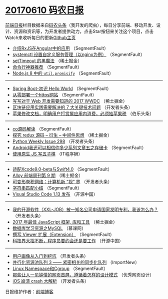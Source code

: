 # [20170610 码农日报](http://hao.caibaojian.com/date/2017/06/10)

[前端日报](http://caibaojian.com/c/news)栏目数据来自[码农头条](http://hao.caibaojian.com/)（我开发的爬虫），每日分享前端、移动开发、设计、资源和资讯等，为开发者提供动力，点击Star按钮来关注这个项目，点击Watch来收听每日的更新[Github主页](https://github.com/kujian/frontendDaily)
* [介绍RxJS在Angular中的应用](http://hao.caibaojian.com/40721.html) （SegmentFault）
* [systemctl 设置自定义服务管理（以nginx为例）](http://hao.caibaojian.com/40711.html) （SegmentFault）
* [setTimeout 的黑魔法](http://hao.caibaojian.com/40699.html) （稀土掘金）
* [命令行神器推荐](http://hao.caibaojian.com/40706.html) （SegmentFault）
* [Node.js 8 中的 `util.promisify`](http://hao.caibaojian.com/40707.html) （SegmentFault）

***
* [Spring Boot-初识 Hello World](http://hao.caibaojian.com/40708.html) （SegmentFault）
* [从零部署一个https网站](http://hao.caibaojian.com/40710.html) （SegmentFault）
* [写写对于 Web 开发需要知道的 2017 WWDC](http://hao.caibaojian.com/40695.html) （稀土掘金）
* [区块链应用实践需要解决的 7 大关键技术问题](http://hao.caibaojian.com/40732.html) （开发者头条）
* [苹果修改文档，明确用户打赏属应用内消费，必须抽苹果税](http://hao.caibaojian.com/40744.html) （伯乐头条）

***
* [co源码解读](http://hao.caibaojian.com/40722.html) （SegmentFault）
* [探究 redux 源码 &#8211; 衍生 &#8211; 中间件思想](http://hao.caibaojian.com/40696.html) （稀土掘金）
* [Python Weekly Issue 298](http://hao.caibaojian.com/40733.html) （开发者头条）
* [Android我还可以相信你多少系列文章五之存储卡](http://hao.caibaojian.com/40712.html) （SegmentFault）
* [使用原生 JS 写五子棋](http://hao.caibaojian.com/40745.html) （IT程序狮）

***
* [适配Xcode9.0-beta与Swift4.0](http://hao.caibaojian.com/40723.html) （SegmentFault）
* [Alloy 前端周刊第 9 期](http://hao.caibaojian.com/40697.html) （稀土掘金）
* [可变形卷积网络：计算机新 “视” 界](http://hao.caibaojian.com/40734.html) （开发者头条）
* [字符串匹配小结](http://hao.caibaojian.com/40713.html) （SegmentFault）
* [Visual Studio Code 1.13 发布](http://hao.caibaojian.com/40746.html) （开源中国）

***
* [我的开源软件（XXL-JOB）被一知名公司申请国家发明专利，我该怎么办？](http://hao.caibaojian.com/40724.html) （开发者头条）
* [2017 年最佳 JavaScript 框架, 库和工具](http://hao.caibaojian.com/40698.html) （稀土掘金）
* [数据库学习资源之MySQL](http://hao.caibaojian.com/40736.html) （慕课网）
* [撰写 Viewer 扩展（Extension）](http://hao.caibaojian.com/40714.html) （SegmentFault）
* [科技界大招不断，程序员要约会还是要工作](http://hao.caibaojian.com/40747.html) （开源中国）

***
* [用户画像从入门到挖坑](http://hao.caibaojian.com/40725.html) （开发者头条）
* [并行化资源池队列 3 —— 紧密相关的同步化队列](http://hao.caibaojian.com/40737.html) （ImportNew）
* [Linux Namespace和Cgroup](http://hao.caibaojian.com/40715.html) （SegmentFault）
* [那些让人一见钟情的网页首屏，遵循着怎样的设计模式](http://hao.caibaojian.com/40748.html) （优秀网页设计）
* [iOS 崩溃 crash 大解析](http://hao.caibaojian.com/40726.html) （开发者头条）

日报维护作者：[前端博客](http://caibaojian.com/) 